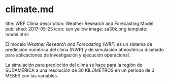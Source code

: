 # climate.md 
title: WRF Clima
description: Weather Research and Forecasting Model
published: 2017-05-25
icon: sun yellow
image: sa30k.png
template: model.html

El modelo _Weather Research and Forecasting (WRF)_ es un sistema de predicción numérica del clima
        (NWP) y de simulación atmosférica diseñado para aplicaciones de investigación y ejecución operacional.
        
La simulación para predicción del clima se hace para la región de SUDAMERICA a una resolución de 30 KILOMETROS
en un periodo de 3 MESES con las variables.
